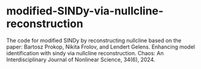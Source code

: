 # modified-SINDy-via-nullcline-reconstruction
The code for modified SINDy by reconstructing nullcline based on the paper: Bartosz Prokop, Nikita Frolov, and Lendert Gelens. Enhancing model identification with sindy via nullcline reconstruction. Chaos: An Interdisciplinary Journal of Nonlinear Science, 34(6), 2024.
